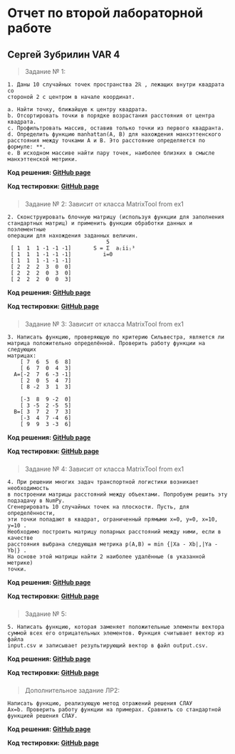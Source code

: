 # Отчет по второй лабораторной работе
## Сергей Зубрилин VAR 4
>Задание № 1:
````
1. Даны 10 случайных точек пространства 2ℝ , лежащих внутри квадрата со
стороной 2 с центром в начале координат.

a. Найти точку, ближайшую к центру квадрата.
b. Отсортировать точки в порядке возрастания расстояния от центра
квадрата.
c. Профильтровать массив, оставив только точки из первого квадранта.
d. Определить функцию manhattan(A, B) для нахождения манхэттенского
расстояния между точками A и B. Это расстояние определяется по
формуле: **.
e. В исходном массиве найти пару точек, наиболее близких в смысле
манхэттенской метрики.
````
**Код решения: [GitHub page](https://github.com/ZegsZub/Python_sql_corse_labs/blob/master/lab_2/ex1.py)**

**Код тестировки: [GitHub page]()**
###
>Задание № 2:
Зависит от класса MatrixTool from ex1
````
2. Cконструировать блочную матрицу (используя функции для заполнения
стандартных матриц) и применить функции обработки данных и поэлементные
операции для нахождения заданных величин.
                               5
 [ 1  1  1 -1 -1 -1]       S = Σ  a₍ii₎³
 [ 1  1  1 -1 -1 -1]          i=0
 [ 1  1  1 -1 -1 -1]
 [ 2  2  2  3  0  0]
 [ 2  2  2  0  3  0]
 [ 2  2  2  0  0  3]
````
**Код решения: [GitHub page](https://github.com/ZegsZub/Python_sql_corse_labs/blob/master/lab_2/ex2.py)**

**Код тестировки: [GitHub page]()**
###
>Задание № 3:
Зависит от класса MatrixTool from ex1
````
3. Написать функцию, проверяющую по критерию Сильвестра, является ли
матрица положительно определённой. Проверить работу функции на следующих
матрицах:
    [ 7  6  5  6  8]
    [ 6  7  0  4  3]
  A=[-2  7  6 -3 -1]
    [ 2  0  5  4  7]
    [ 8 -2  3  1  3]

    [-3  8  9 -2  0]
    [ 3 -5  2 -5  5]
  B=[ 3  7  2  7  3]
    [-3  4  7 -4  6]
    [ 9  9  3 -3  6]
````
**Код решения: [GitHub page](https://github.com/ZegsZub/Python_sql_corse_labs/blob/master/lab_2/ex3.py)**

**Код тестировки: [GitHub page]()**
###
>Задание № 4:
Зависит от класса MatrixTool from ex1
````
4. При решении многих задач транспортной логистики возникает необходимость
в построении матрицы расстояний между объектами. Попробуем решить эту
подзадачу в NumPy.
Сгенерировать 10 случайных точек на плоскости. Пусть, для определённости,
эти точки попадают в квадрат, ограниченный прямыми x=0, y=0, x=10, y=10 .
Необходимо построить матрицу попарных расстояний между ними, если в качестве
расстояния выбрана следующая метрика p(A,B) = min {|Xa - Xb|,|Ya - Yb|} .
На основе этой матрицы найти 2 наиболее удалённые (в указанной метрике)
точки.
````
**Код решения: [GitHub page](https://github.com/ZegsZub/Python_sql_corse_labs/blob/master/lab_2/ex4.py)**

**Код тестировки: [GitHub page]()**
###
>Задание № 5:
````
5. Написать функцию, которая заменяет положительные элементы вектора
суммой всех его отрицательных элементов. Функция считывает вектор из файла
input.csv и записывает результирующий вектор в файл output.csv.
````
**Код решения: [GitHub page](https://github.com/ZegsZub/Python_sql_corse_labs/blob/master/lab_2/ex5.py)**

**Код тестировки: [GitHub page]()**
###
>Дополнительное задание ЛР2:
````
Написать функцию, реализующую метод отражений решения СЛАУ
Ax=b. Проверить работу функции на примерах. Сравнить со стандартной
функцией решения СЛАУ.
````
**Код решения: [GitHub page](https://github.com/ZegsZub/Python_sql_corse_labs/blob/master/lab_2/dop_task.py)**

**Код тестировки: [GitHub page]()**


